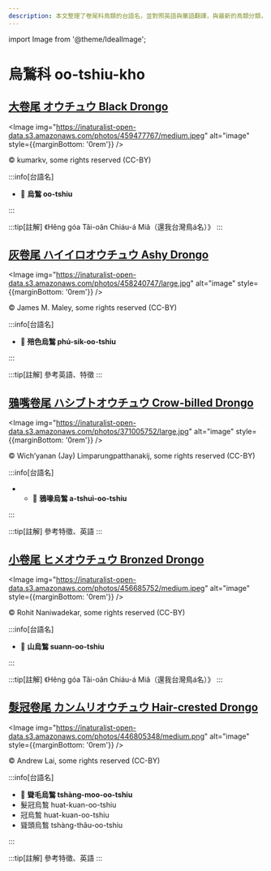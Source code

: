 ```yaml
---
description: 本文整理了卷尾科鳥類的台語名，並對照英語與華語翻譯，與最新的鳥類分類，期待能夠供未來的台語鳥類圖鑑當作參考
---
```


import Image from '@theme/IdealImage';

# 烏鶖科 oo-tshiu-kho

## [大卷尾 オウチュウ Black Drongo](https://ebird.org/species/bladro1)

<Image img="https://inaturalist-open-data.s3.amazonaws.com/photos/459477767/medium.jpeg" alt="image" style={{marginBottom: '0rem'}} />

<p className="image-caption">
© kumarkv, some rights reserved (CC-BY)
</p>

:::info[台語名]

- 🎯 **烏鶖 oo-tshiu**

:::

:::tip[註解]
《Hêng góa Tâi-oân Chiáu-á Miâ（還我台灣鳥á名）》
:::

## [灰卷尾 ハイイロオウチュウ Ashy Drongo](https://ebird.org/species/ashdro1)

<Image img="https://inaturalist-open-data.s3.amazonaws.com/photos/458240747/large.jpg" alt="image" style={{marginBottom: '0rem'}} />

<p className="image-caption">
© James M. Maley, some rights reserved (CC-BY)
</p>

:::info[台語名]

- 🎯 **殕色烏鶖 phú-sik-oo-tshiu**

:::

:::tip[註解]
參考英語、特徵
:::

## [鴉嘴卷尾 ハシブトオウチュウ Crow-billed Drongo](https://ebird.org/species/crbdro1)

<Image img="https://inaturalist-open-data.s3.amazonaws.com/photos/371005752/large.jpg" alt="image" style={{marginBottom: '0rem'}} />

<p className="image-caption">
© Wich’yanan (Jay) Limparungpatthanakij, some rights reserved (CC-BY)
</p>

:::info[台語名]

- - 🎯 **鴉喙烏鶖 a-tshuì-oo-tshiu**

:::

:::tip[註解]
參考特徵、英語
:::

## [小卷尾 ヒメオウチュウ Bronzed Drongo](https://ebird.org/species/brodro1)

<Image img="https://inaturalist-open-data.s3.amazonaws.com/photos/456685752/medium.jpeg" alt="image" style={{marginBottom: '0rem'}} />

<p className="image-caption">
© Rohit Naniwadekar, some rights reserved (CC-BY)
</p>

:::info[台語名]

- 🎯 **山烏鶖 suann-oo-tshiu**

:::

:::tip[註解]
《Hêng góa Tâi-oân Chiáu-á Miâ（還我台灣鳥á名）》
:::

## [髮冠卷尾 カンムリオウチュウ Hair-crested Drongo](https://ebird.org/species/hacdro1)

<Image img="https://inaturalist-open-data.s3.amazonaws.com/photos/446805348/medium.png" alt="image" style={{marginBottom: '0rem'}} />

<p className="image-caption">
© Andrew Lai, some rights reserved (CC-BY)
</p>

:::info[台語名]

- 🎯 **聳毛烏鶖 tshàng-moo-oo-tshiu**
- 髮冠烏鶖 huat-kuan-oo-tshiu
- 冠烏鶖 huat-kuan-oo-tshiu
- 聳頭烏鶖 tshàng-thâu-oo-tshiu

:::

:::tip[註解]
參考特徵、英語
:::
